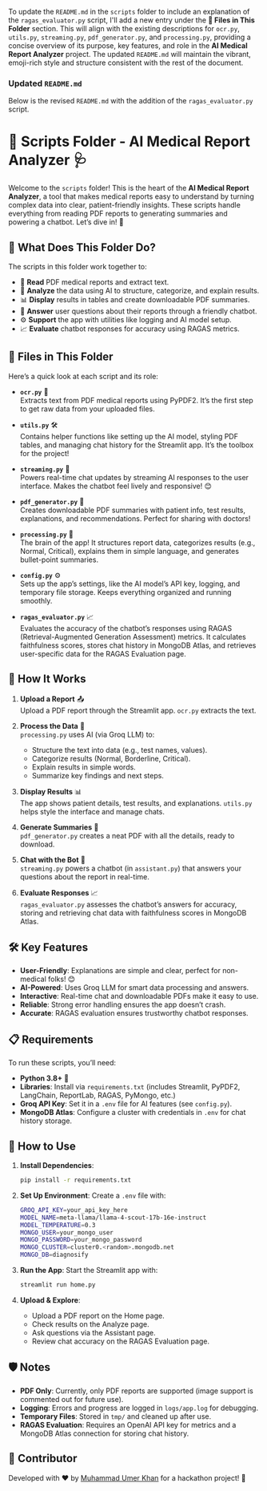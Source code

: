 To update the `README.md` in the `scripts` folder to include an explanation of the `ragas_evaluator.py` script, I'll add a new entry under the **📂 Files in This Folder** section. This will align with the existing descriptions for `ocr.py`, `utils.py`, `streaming.py`, `pdf_generator.py`, and `processing.py`, providing a concise overview of its purpose, key features, and role in the **AI Medical Report Analyzer** project. The updated `README.md` will maintain the vibrant, emoji-rich style and structure consistent with the rest of the document.

### Updated `README.md`
Below is the revised `README.md` with the addition of the `ragas_evaluator.py` script.


# 📂 Scripts Folder - AI Medical Report Analyzer 🩺

Welcome to the `scripts` folder! This is the heart of the **AI Medical Report Analyzer**, a tool that makes medical reports easy to understand by turning complex data into clear, patient-friendly insights. These scripts handle everything from reading PDF reports to generating summaries and powering a chatbot. Let’s dive in! 🚀

## 🎯 What Does This Folder Do?

The scripts in this folder work together to:
- 📜 **Read** PDF medical reports and extract text.
- 🧠 **Analyze** the data using AI to structure, categorize, and explain results.
- 📊 **Display** results in tables and create downloadable PDF summaries.
- 💬 **Answer** user questions about their reports through a friendly chatbot.
- ⚙️ **Support** the app with utilities like logging and AI model setup.
- 📈 **Evaluate** chatbot responses for accuracy using RAGAS metrics.

## 📂 Files in This Folder

Here’s a quick look at each script and its role:

- **`ocr.py`** 📄  
  Extracts text from PDF medical reports using PyPDF2. It’s the first step to get raw data from your uploaded files.

- **`utils.py`** 🛠️  
  Contains helper functions like setting up the AI model, styling PDF tables, and managing chat history for the Streamlit app. It’s the toolbox for the project!

- **`streaming.py`** 📡  
  Powers real-time chat updates by streaming AI responses to the user interface. Makes the chatbot feel lively and responsive! 😊

- **`pdf_generator.py`** 📑  
  Creates downloadable PDF summaries with patient info, test results, explanations, and recommendations. Perfect for sharing with doctors!

- **`processing.py`** 🧪  
  The brain of the app! It structures report data, categorizes results (e.g., Normal, Critical), explains them in simple language, and generates bullet-point summaries.

- **`config.py`** ⚙️  
  Sets up the app’s settings, like the AI model’s API key, logging, and temporary file storage. Keeps everything organized and running smoothly.

- **`ragas_evaluator.py`** 📈  
  Evaluates the accuracy of the chatbot’s responses using RAGAS (Retrieval-Augmented Generation Assessment) metrics. It calculates faithfulness scores, stores chat history in MongoDB Atlas, and retrieves user-specific data for the RAGAS Evaluation page.

## 🚀 How It Works

1. **Upload a Report** 📤  
   Upload a PDF report through the Streamlit app. `ocr.py` extracts the text.

2. **Process the Data** 🧠  
   `processing.py` uses AI (via Groq LLM) to:
   - Structure the text into data (e.g., test names, values).
   - Categorize results (Normal, Borderline, Critical).
   - Explain results in simple words.
   - Summarize key findings and next steps.

3. **Display Results** 📊  
   The app shows patient details, test results, and explanations. `utils.py` helps style the interface and manage chats.

4. **Generate Summaries** 📑  
   `pdf_generator.py` creates a neat PDF with all the details, ready to download.

5. **Chat with the Bot** 💬  
   `streaming.py` powers a chatbot (in `assistant.py`) that answers your questions about the report in real-time.

6. **Evaluate Responses** 📈  
   `ragas_evaluator.py` assesses the chatbot’s answers for accuracy, storing and retrieving chat data with faithfulness scores in MongoDB Atlas.

## 🛠️ Key Features

- **User-Friendly**: Explanations are simple and clear, perfect for non-medical folks! 😊
- **AI-Powered**: Uses Groq LLM for smart data processing and answers.
- **Interactive**: Real-time chat and downloadable PDFs make it easy to use.
- **Reliable**: Strong error handling ensures the app doesn’t crash.
- **Accurate**: RAGAS evaluation ensures trustworthy chatbot responses.

## 📋 Requirements

To run these scripts, you’ll need:
- **Python 3.8+** 🐍
- **Libraries**: Install via `requirements.txt` (includes Streamlit, PyPDF2, LangChain, ReportLab, RAGAS, PyMongo, etc.)
- **Groq API Key**: Set it in a `.env` file for AI features (see `config.py`).
- **MongoDB Atlas**: Configure a cluster with credentials in `.env` for chat history storage.

## 🌟 How to Use

1. **Install Dependencies**:
   ```bash
   pip install -r requirements.txt
   ```

2. **Set Up Environment**:
   Create a `.env` file with:
   ```bash
   GROQ_API_KEY=your_api_key_here
   MODEL_NAME=meta-llama/llama-4-scout-17b-16e-instruct
   MODEL_TEMPERATURE=0.3
   MONGO_USER=your_mongo_user
   MONGO_PASSWORD=your_mongo_password
   MONGO_CLUSTER=cluster0.<random>.mongodb.net
   MONGO_DB=diagnosify
   ```

3. **Run the App**:
   Start the Streamlit app with:
   ```bash
   streamlit run home.py
   ```

4. **Upload & Explore**:
   - Upload a PDF report on the Home page.
   - Check results on the Analyze page.
   - Ask questions via the Assistant page.
   - Review chat accuracy on the RAGAS Evaluation page.

## 🛡️ Notes

- **PDF Only**: Currently, only PDF reports are supported (image support is commented out for future use).
- **Logging**: Errors and progress are logged in `logs/app.log` for debugging.
- **Temporary Files**: Stored in `tmp/` and cleaned up after use.
- **RAGAS Evaluation**: Requires an OpenAI API key for metrics and a MongoDB Atlas connection for storing chat history.

## 👥 Contributor

Developed with ❤️ by [Muhammad Umer Khan](https://www.linkedin.com/in/muhammad-umer-khan-61729b260/) for a hackathon project! 🚀